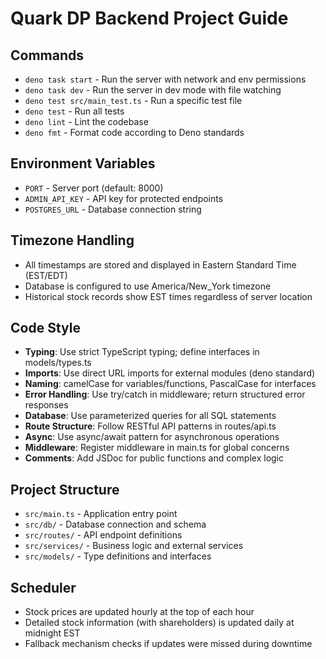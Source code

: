 # Quark DP Backend Project Guide

## Commands

- `deno task start` - Run the server with network and env permissions
- `deno task dev` - Run the server in dev mode with file watching
- `deno test src/main_test.ts` - Run a specific test file
- `deno test` - Run all tests
- `deno lint` - Lint the codebase
- `deno fmt` - Format code according to Deno standards

## Environment Variables

- `PORT` - Server port (default: 8000)
- `ADMIN_API_KEY` - API key for protected endpoints
- `POSTGRES_URL` - Database connection string

## Timezone Handling

- All timestamps are stored and displayed in Eastern Standard Time (EST/EDT)
- Database is configured to use America/New_York timezone
- Historical stock records show EST times regardless of server location

## Code Style

- **Typing**: Use strict TypeScript typing; define interfaces in models/types.ts
- **Imports**: Use direct URL imports for external modules (deno standard)
- **Naming**: camelCase for variables/functions, PascalCase for interfaces
- **Error Handling**: Use try/catch in middleware; return structured error
  responses
- **Database**: Use parameterized queries for all SQL statements
- **Route Structure**: Follow RESTful API patterns in routes/api.ts
- **Async**: Use async/await pattern for asynchronous operations
- **Middleware**: Register middleware in main.ts for global concerns
- **Comments**: Add JSDoc for public functions and complex logic

## Project Structure

- `src/main.ts` - Application entry point
- `src/db/` - Database connection and schema
- `src/routes/` - API endpoint definitions
- `src/services/` - Business logic and external services
- `src/models/` - Type definitions and interfaces

## Scheduler

- Stock prices are updated hourly at the top of each hour
- Detailed stock information (with shareholders) is updated daily at midnight
  EST
- Fallback mechanism checks if updates were missed during downtime
